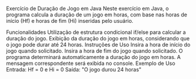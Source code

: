 Exercício de Duração de Jogo em Java
Neste exercício em Java, o programa calcula a duração de um jogo em horas, com base nas horas de início (Hf) e horas de fim (Hi) inseridas pelo usuário.

Funcionalidades
Utilização de estrutura condicional if/else para calcular a duração do jogo.
Exibição da duração do jogo em horas, considerando que o jogo pode durar até 24 horas.
Instruções de Uso
Insira a hora de início do jogo quando solicitado.
Insira a hora de fim do jogo quando solicitado.
O programa determinará automaticamente a duração do jogo em horas.
A mensagem correspondente será exibida no console.
Exemplo de Uso
Entrada: Hf = 0 e Hi = 0
Saída: "O jogo durou 24 horas"